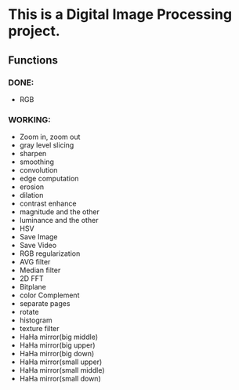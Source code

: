 # This is a Digital Image Processing project.

## Functions
### DONE:
* RGB 
### WORKING:
* Zoom in, zoom out
* gray level slicing
* sharpen
* smoothing
* convolution
* edge computation
* erosion
* dilation
* contrast enhance
* magnitude and the other
* luminance and the other
* HSV
* Save Image
* Save Video
* RGB regularization
* AVG filter
* Median filter
* 2D FFT
* Bitplane
* color Complement
* separate pages
* rotate
* histogram
* texture filter
* HaHa mirror(big middle)
* HaHa mirror(big upper)
* HaHa mirror(big down)
* HaHa mirror(small upper)
* HaHa mirror(small middle)
* HaHa mirror(small down)

